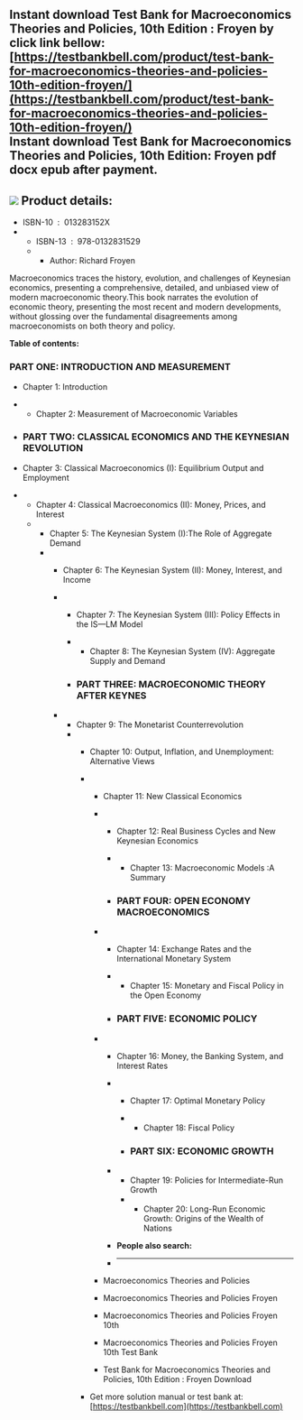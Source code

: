 Instant download **Test Bank for Macroeconomics Theories and Policies, 10th Edition : Froyen** by click link bellow:  
[https://testbankbell.com/product/test-bank-for-macroeconomics-theories-and-policies-10th-edition-froyen/](https://testbankbell.com/product/test-bank-for-macroeconomics-theories-and-policies-10th-edition-froyen/)  
**Instant download Test Bank for Macroeconomics Theories and Policies, 10th Edition: Froyen pdf docx epub after payment.**
--------------------------------------------------------------------------------------------------------------------------


![](https://testbankbell.com/wp-content/uploads/2023/05/Macroeconomics-Theories-and-Policies-10E2.jpg)
**Product details:**
--------------------


* ISBN-10 ‏ : ‎ 013283152X
* * ISBN-13 ‏ : ‎ 978-0132831529
  * * Author: Richard Froyen
   
Macroeconomics traces the history, evolution, and challenges of Keynesian economics, presenting a comprehensive, detailed, and unbiased view of modern macroeconomic theory.This book narrates the evolution of economic theory, presenting the most recent and modern developments, without glossing over the fundamental disagreements among macroeconomists on both theory and policy.




**Table of contents:**

### PART ONE: INTRODUCTION AND MEASUREMENT


* Chapter 1: Introduction
* * Chapter 2: Measurement of Macroeconomic Variables
 
* ### PART TWO: CLASSICAL ECONOMICS AND THE KEYNESIAN REVOLUTION

* Chapter 3: Classical Macroeconomics (I): Equilibrium Output and Employment
* * Chapter 4: Classical Macroeconomics (II): Money, Prices, and Interest
  * * Chapter 5: The Keynesian System (I):The Role of Aggregate Demand
    * * Chapter 6: The Keynesian System (II): Money, Interest, and Income
      * * Chapter 7: The Keynesian System (III): Policy Effects in the IS—LM Model
        * * Chapter 8: The Keynesian System (IV): Aggregate Supply and Demand
         
        * ### PART THREE: MACROECONOMIC THEORY AFTER KEYNES
       
      * * Chapter 9: The Monetarist Counterrevolution
        * * Chapter 10: Output, Inflation, and Unemployment: Alternative Views
          * * Chapter 11: New Classical Economics
            * * Chapter 12: Real Business Cycles and New Keynesian Economics
              * * Chapter 13: Macroeconomic Models :A Summary
               
              * ### PART FOUR: OPEN ECONOMY MACROECONOMICS
             
            * * Chapter 14: Exchange Rates and the International Monetary System
              * * Chapter 15: Monetary and Fiscal Policy in the Open Economy
               
              * ### PART FIVE: ECONOMIC POLICY
             
            * * Chapter 16: Money, the Banking System, and Interest Rates
              * * Chapter 17: Optimal Monetary Policy
                * * Chapter 18: Fiscal Policy
                 
                * ### PART SIX: ECONOMIC GROWTH
               
              * * Chapter 19: Policies for Intermediate-Run Growth
                * * Chapter 20: Long-Run Economic Growth: Origins of the Wealth of Nations
                 
              * **People also search:**
              * -----------------------
             
            * Macroeconomics Theories and Policies
            * Macroeconomics Theories and Policies Froyen
            * Macroeconomics Theories and Policies Froyen 10th
            * Macroeconomics Theories and Policies Froyen 10th Test Bank
            * Test Bank for Macroeconomics Theories and Policies, 10th Edition : Froyen Download
           
          *  Get more solution manual or test bank at: [https://testbankbell.com](https://testbankbell.com)
